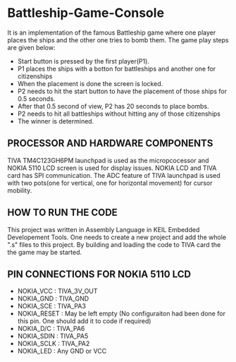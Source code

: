 # Battleship-Game-Console

It is an implementation of the famous Battleship game where one player places the ships and the other one tries to bomb them. The game play steps are given below:
  - Start  button is pressed by the first player(P1).
  - P1 places the ships with a botton for battleships and another one for citizenships
  - When the placement is done the screen is locked.
  - P2 needs to hit the start button to have the placement of those ships for 0.5 seconds.
  - After that 0.5 second of view, P2 has 20 seconds to place bombs. 
  - P2 needs to hit all battleships without hitting any of those citizenships
  - The winner is determined.
  
## PROCESSOR AND HARDWARE COMPONENTS

TIVA TM4C123GH6PM launchpad is used as the micropcocessor and NOKIA 5110 LCD screen is used for display issues. NOKIA LCD and TIVA card has SPI communication. The ADC feature of TIVA launchpad is used with two pots(one for vertical, one for horizontal movement) for cursor mobility. 
  
  ## HOW TO RUN THE CODE
  
  This project was written in Assembly Language in KEIL Embedded Developement Tools. One needs to create a new project and add the whole ".s" files to this project. By building and loading the code to TIVA card the the game may be started. 
  
  ## PIN CONNECTIONS FOR NOKIA 5110 LCD
  
   - NOKIA_VCC : TIVA_3V_OUT
   - NOKIA_GND : TIVA_GND
   - NOKIA_SCE : TIVA_PA3
   - NOKIA_RESET : May be left empty (No configuraiton had been done for this pin. One should add it to code if required)
   - NOKIA_D/C   : TIVA_PA6
   - NOKIA_SDIN  : TIVA_PA5
   - NOKIA_SCLK  : TIVA_PA2
   - NOKIA_LED   : Any GND or VCC
